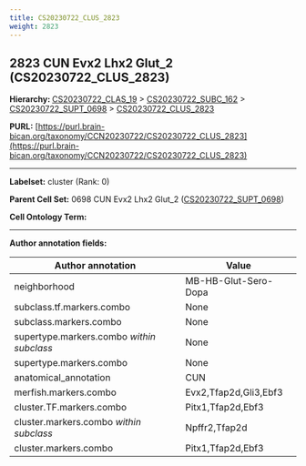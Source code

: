 ```yaml
---
title: CS20230722_CLUS_2823
weight: 2823
---
```

## 2823 CUN Evx2 Lhx2 Glut_2 (CS20230722_CLUS_2823)
<b>Hierarchy: </b>
[CS20230722_CLAS_19](../CS20230722_CLAS_19) >
[CS20230722_SUBC_162](../CS20230722_SUBC_162) >
[CS20230722_SUPT_0698](../CS20230722_SUPT_0698) >
[CS20230722_CLUS_2823](../CS20230722_CLUS_2823)

**PURL:** [https://purl.brain-bican.org/taxonomy/CCN20230722/CS20230722_CLUS_2823](https://purl.brain-bican.org/taxonomy/CCN20230722/CS20230722_CLUS_2823)

---


**Labelset:** cluster (Rank: 0)

**Parent Cell Set:** 0698 CUN Evx2 Lhx2 Glut_2 ([CS20230722_SUPT_0698](../CS20230722_SUPT_0698))



**Cell Ontology Term:** 

[MARKER GENES.]: #


---

[TRANSFERRED ANNOTATIONS.]: #


[AUTHOR ANNOTATION FIELDS.]: #


**Author annotation fields:**

| Author annotation | Value |
|-------------------|-------|
|neighborhood|MB-HB-Glut-Sero-Dopa|
|subclass.tf.markers.combo|None|
|subclass.markers.combo|None|
|supertype.markers.combo _within subclass_|None|
|supertype.markers.combo|None|
|anatomical_annotation|CUN|
|merfish.markers.combo|Evx2,Tfap2d,Gli3,Ebf3|
|cluster.TF.markers.combo|Pitx1,Tfap2d,Ebf3|
|cluster.markers.combo _within subclass_|Npffr2,Tfap2d|
|cluster.markers.combo|Pitx1,Tfap2d,Ebf3|
